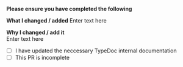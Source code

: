 **Please ensure you have completed the following**


**What I changed / added**
Enter text here

**Why I changed / add it**  
Enter text here

- [ ] I have updated the neccessary TypeDoc internal documentation
- [ ] This PR is incomplete